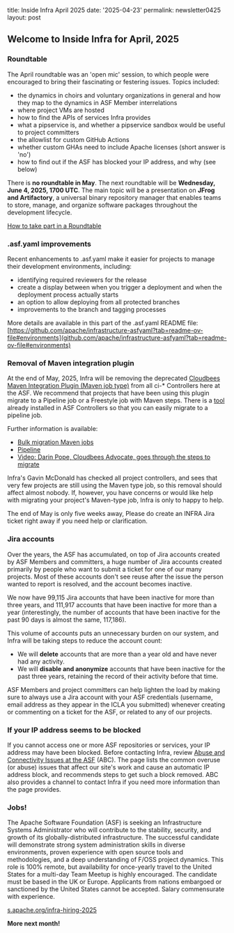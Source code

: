title: Inside Infra April 2025 
date: '2025-04-23' 
permalink: newsletter0425 layout: post

## Welcome to Inside Infra for April, 2025

### Roundtable

The April roundtable was an 'open mic' session, to which people were encouraged to bring their fascinating or festering issues. Topics included:

  - the dynamics in choirs and voluntary organizations in general and how they map to the dynamics in ASF Member interrelations
  - where project VMs are hosted
  - how to find the APIs of services Infra provides
  - what a pipservice is, and whether a pipservice sandbox would be useful to project committers
  - the allowlist for custom GitHub Actions
  - whether custom GHAs need to include Apache licenses (short answer is 'no')
  - how to find out if the ASF has blocked your IP address, and why (see below)

There is **no roundtable in May**. The next roundtable will be **Wednesday, June 4, 2025, 1700 UTC**. The main topic will be a presentation on **JFrog and Artifactory**, a universal binary repository manager that enables teams to store, manage, and organize software packages throughout the development lifecycle.

<a href="https://infra.apache.org/roundtable.html" target="_blank">How to take part in a Roundtable</a>

### .asf.yaml improvements

Recent enhancements to .asf.yaml make it easier for projects to manage their development environments, including:

  - identifying required reviewers for the release
  - create a display between when you trigger a deployment and when the deployment process actually starts
  - an option to allow deploying from all protected branches
  - improvements to the branch and tagging processes

More details are available in this part of the .asf.yaml README file: [https://github.com/apache/infrastructure-asfyaml?tab=readme-ov-file#environments](github.com/apache/infrastructure-asfyaml?tab=readme-ov-file#environments) 

### Removal of Maven integration plugin

At the end of May, 2025, Infra will be removing the deprecated <a href="https://plugins.jenkins.io/maven-plugin/" target="_blank">Cloudbees Maven Integration Plugin (Maven job type)</a> from all ci-* Controllers here at the ASF. We recommend that projects that have been using this plugin migrate to a Pipeline job or a Freestyle job with Maven steps. There is a <a href="https://docs.cloudbees.com/plugins/ci/declarative-pipeline-migration-assistant" target="_blank">tool</a> already installed in ASF Controllers so that you can easily migrate to a pipeline job.

Further information is available:

  - <a href="https://docs.cloudbees.com/docs/cloudbees-ci-kb/latest/troubleshooting-guides/help-bulk-migration-maven-jobs" target="_blank">Bulk migration Maven jobs</a>
  - <a href="https://plugins.jenkins.io/pipeline-maven/" target="_blank">Pipeline</a>
  - <a href="https://www.youtube.com/watch?v=u0_sIo9I7CE" target="_blank">Video: Darin Pope, Cloudbees Advocate, goes through the steps to migrate</a>

Infra's Gavin McDonald has checked all project controllers, and sees that very few projects are still using the Maven type job, so this removal should affect almost nobody. If, however, you have concerns or would like help with migrating your project's Maven-type job, Infra is only to happy to help.

The end of May is only five weeks away, Please do create an INFRA Jira ticket right away if you need help or clarification.

### Jira accounts

Over the years, the ASF has accumulated, on top of Jira accounts created by ASF Members and committers, a huge number of Jira accounts created primarily by people who want to submit a ticket for one of our many projects. Most of these accounts don't see reuse after the issue the person wanted to report is resolved, and the account becomes inactive.

We now have 99,115 Jira accounts that have been inactive for more than three years, and 111,917 accounts that have been inactive for more than a year (interestingly, the number of accounts that have been inactive for the past 90 days is almost the same, 117,186).

This volume of accounts puts an unnecessary burden on our system, and Infra will be taking steps to reduce the account count:

  - We will **delete** accounts that are more than a year old and have never had any activity.
  - We will **disable and anonymize** accounts that have been inactive for the past three years, retaining the record of their activity before that time. 

ASF Members and project committers can help lighten the load by making sure to always use a Jira account with your ASF credentials (username, email address as they appear in the ICLA you submitted) whenever creating or commenting on a ticket for the ASF, or related to any of our projects.

### If your IP address seems to be blocked

If you cannot access one or more ASF repositories or services, your IP address may have been blocked. Before contacting Infra, review <a href="https://infra.apache.org/abc/" target="_blank">Abuse and Connectivity Issues at the ASF</a> (ABC). The page lists the common overuse (or abuse) issues that affect our site's work and cause an automatic IP address block, and recommends steps to get such a block removed. ABC also provides a channel to contact Infra if you need more information than the page provides.

### Jobs!

The Apache Software Foundation (ASF) is seeking an Infrastructure Systems Administrator who will contribute to the stability, security, and growth of its globally-distributed infrastructure. The successful candidate will demonstrate strong system administration skills in diverse environments, proven experience with open source tools and methodologies, and a deep understanding of F/OSS project dynamics. This role is 100% remote, but availability for once-yearly travel to the United States for a multi-day Team Meetup is highly encouraged. The candidate must be based in the UK or Europe. Applicants from nations embargoed or sanctioned by the United States cannot be accepted. Salary commensurate with experience.

<a href="https://s.apache.org/infra-hiring-2025" target="_blank">s.apache.org/infra-hiring-2025</a>


**More next month!**
